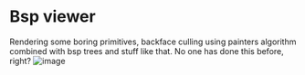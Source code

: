 # Bsp viewer
Rendering some boring primitives, backface culling using painters algorithm combined with bsp trees and stuff like that. No one has done this before, right?
![image](https://user-images.githubusercontent.com/74429165/188334308-7503bbd6-1c66-424e-adef-adb80f80108e.png)


